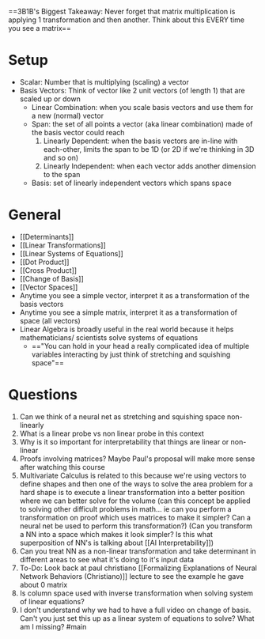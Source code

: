 ==3B1B's Biggest Takeaway: Never forget that matrix multiplication is applying 1 transformation and then another. Think about this EVERY time you see a matrix==
# Setup
- Scalar: Number that is multiplying (scaling) a vector
- Basis Vectors: Think of vector like 2 unit vectors (of length 1) that are scaled up or down
	- Linear Combination: when you scale basis vectors and use them for a new (normal) vector 
	- Span: the set of all points a vector (aka linear combination) made of the basis vector could reach
		1. Linearly Dependent: when the basis vectors are in-line with each-other, limits the span to be 1D (or 2D if we're thinking in 3D and so on)
		2. Linearly Independent: when each vector adds another dimension to the span
	- Basis: set of linearly independent vectors which spans space
# General
- [[Determinants]]
- [[Linear Transformations]]
- [[Linear Systems of Equations]]
- [[Dot Product]]
- [[Cross Product]]
- [[Change of Basis]]
- [[Vector Spaces]]
- Anytime you see a simple vector, interpret it as a transformation of the basis vectors
- Anytime you see a simple matrix, interpret it as a transformation of space (all vectors)
- Linear Algebra is broadly useful in the real world because it helps mathematicians/ scientists solve systems of equations 
	- =="You can hold in your head a really complicated idea of multiple variables interacting by just think of stretching and squishing space"==
# Questions
1. Can we think of a neural net as stretching and squishing space non-linearly
2. What is a linear probe vs non linear probe in this context
3. Why is it so important for interpretability that things are linear or non-linear
4. Proofs involving matrices? Maybe Paul's proposal will make more sense after watching this course 
5. Multivariate Calculus is related to this because we're using vectors to define shapes and then one of the ways to solve the area problem for a hard shape is to execute a linear transformation into a better position where we can better solve for the volume (can this concept be applied to solving other difficult problems in math... ie can you perform a transformation on proof which uses matrices to make it simpler? Can a neural net be used to perform this transformation?) (Can you transform a NN into a space which makes it look simpler? Is this what superposition of NN's is talking about [[AI Interpretability]])
6. Can you treat NN as a non-linear transformation and take determinant in different areas to see what it's doing to it's input data
7. To-Do: Look back at paul christiano [[Formalizing Explanations of Neural Network Behaviors (Christiano)]] lecture to see the example he gave about 0 matrix
8. Is column space used with inverse transformation when solving system of linear equations?
9. I don't understand why we had to have a full video on change of basis. Can't you just set this up as a linear system of equations to solve? What am I missing?
#main